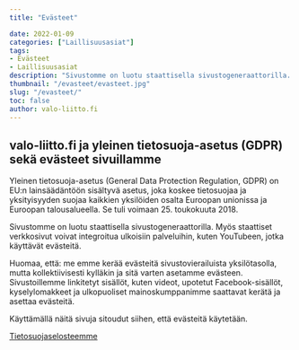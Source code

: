 ```yaml
---
title: "Evästeet"

date: 2022-01-09
categories: ["Laillisuusasiat"]
tags:
- Evästeet
- Laillisuusasiat
description: "Sivustomme on luotu staattisella sivustogeneraattorilla. Myös staattiset verkkosivut voivat integroitua ulkoisiin palveluihin, kuten YouTubeen, jotka käyttävät evästeitä."
thumbnail: "/evasteet/evasteet.jpg"
slug: "/evasteet/"
toc: false
author: valo-liitto.fi
---
```


## valo-liitto.fi ja yleinen tietosuoja-asetus (GDPR) sekä evästeet sivuillamme

Yleinen tietosuoja-asetus (General Data Protection Regulation, GDPR) on EU:n lainsäädäntöön sisältyvä asetus, joka koskee tietosuojaa ja yksityisyyden suojaa kaikkien yksilöiden osalta Euroopan unionissa ja Euroopan talousalueella. Se tuli voimaan 25. toukokuuta 2018.

Sivustomme on luotu staattisella sivustogeneraattorilla. Myös staattiset verkkosivut voivat integroitua ulkoisiin palveluihin, kuten YouTubeen, jotka käyttävät evästeitä.

Huomaa, että: me emme kerää evästeitä sivustovierailuista yksilötasolla, mutta kollektiivisesti kylläkin ja sitä varten asetamme evästeen. Sivustoillemme linkitetyt sisällöt, kuten videot, upotetut Facebook-sisällöt, kyselylomakkeet ja ulkopuoliset mainoskumppanimme saattavat kerätä ja asettaa evästeitä.

Käyttämällä näitä sivuja sitoudut siihen, että evästeitä käytetään.

[Tietosuojaselosteemme](/tietosuoja/)
